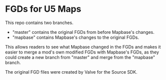 # FGDs for U5 Maps

This repo contains two branches.

* "master" contains the original FGDs from before Mapbase's changes.
* "mapbase" contains Mapbase's changes to the original FGDs.
  
This allows readers to see what Mapbase changed in the FGDs and makes it easier to merge a mod's own modified FGDs with Mapbase's FGDs, as they could create a new branch from "master" and merge from the "mapbase" branch.

The original FGD files were created by Valve for the Source SDK.
